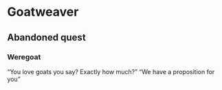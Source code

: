 # Goatweaver


## Abandoned quest
### Weregoat
“You love goats you say? Exactly how much?”
“We have a proposition for you”